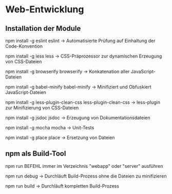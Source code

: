 # Web-Entwicklung

Installation der Module
-----------------------

npm install -g eslint
eslint -> Automatisierte Prüfung auf Einhaltung der Code-Konvention

npm install -g less
less -> CSS-Präprozessor zur dynamischen Erzeugung von CSS-Dateien

npm install -g browserify
browserify -> Konkatenation aller JavaScript-Dateien

npm install -g babel-minify
babel-minify -> Minifiziert und Obfuskiert JavaScript-Dateien

npm install -g less-plugin-clean-css
less-plugin-clean-css -> less-plugin zur Minifizierung von CSS-Dateien

npm install -g jsdoc
jsdoc -> Erzeugung von Dokumentationsdateien

npm install -g mocha
mocha -> Unit-Tests

npm install -g place
place -> Ersetzung von Dateien

npm als Build-Tool
------------------
npm run BEFEHL immer im Verzeichnis "webapp" oder "server" ausführen

npm run debug -> Durchläuft Build-Prozess ohne die Dateien zu minifizieren

npm run build -> Durchläuft kompletten Build-Prozess

